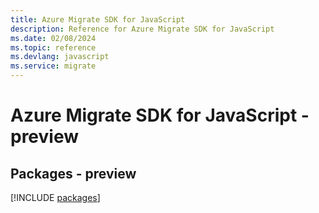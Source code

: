 ```yaml
---
title: Azure Migrate SDK for JavaScript
description: Reference for Azure Migrate SDK for JavaScript
ms.date: 02/08/2024
ms.topic: reference
ms.devlang: javascript
ms.service: migrate
---
```

# Azure Migrate SDK for JavaScript - preview
## Packages - preview
[!INCLUDE [packages](migrate-index.md)]
